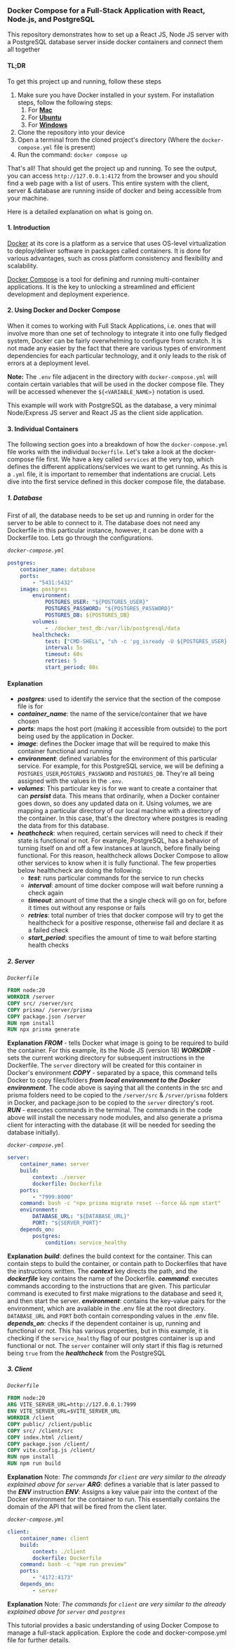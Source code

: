 ### Docker Compose for a Full-Stack Application with React, Node.js, and PostgreSQL

This repository demonstrates how to set up a React JS, Node JS server with a PostgreSQL database server inside docker containers and connect them all together

#### TL;DR

To get this project up and running, follow these steps

1. Make sure you have Docker installed in your system. For installation steps, follow the following steps:
    1. For **[Mac](https://docs.docker.com/desktop/install/mac-install/)**
    2. For **[Ubuntu](https://docs.docker.com/engine/install/ubuntu/)**
    3. For **[Windows](https://docs.docker.com/desktop/install/linux-install/)**
2. Clone the repository into your device
3. Open a terminal from the cloned project's directory (Where the `docker-compose.yml` file is present)
4. Run the command: `docker compose up`

That's all! That should get the project up and running. To see the output, you can access `http://127.0.0.1:4172` from the browser and you should find a web page with a list of users. This entire system with the client, server & database are running inside of docker and being accessible from your machine.

Here is a detailed explanation on what is going on.

#### **1. Introduction**

[Docker](https://docs.docker.com/) at its core is a platform as a service that uses OS-level virtualization to deploy/deliver software in packages called containers. It is done for various advantages, such as cross platform consistency and flexibility and scalability.

[Docker Compose](https://docs.docker.com/compose/) is a tool for defining and running multi-container applications. It is the key to unlocking a streamlined and efficient development and deployment experience.

#### **2. Using Docker and Docker Compose**

When it comes to working with Full Stack Applications, i.e. ones that will involve more than one set of technology to integrate it into one fully fledged system, Docker can be fairly overwhelming to configure from scratch. It is not made any easier by the fact that there are various types of environment dependencies for each particular technology, and it only leads to the risk of errors at a deployment level.

**Note:** The `.env` file adjacent in the directory with `docker-compose.yml` will contain certain variables that will be used in the docker compose file. They will be accessed whenever the `${<VARIABLE_NAME>}` notation is used.

This example will work with PostgreSQL as the database, a very minimal Node/Express JS server and React JS as the client side application.

#### **3. Individual Containers**

The following section goes into a breakdown of how the `docker-compose.yml` file works with the individual `Dockerfile`. Let's take a look at the docker-compose file first. We have a key called `services` at the very top, which defines the different applications/services we want to get running. As this is a `.yml` file, it is important to remember that indentations are crucial. Lets dive into the first service defined in this docker compose file, the database.

##### **1. Database**
First of all, the database needs to be set up and running in order for the server to be able to connect to it. The database does not need any Dockerfile in this particular instance, however, it can be done with a Dockerfile too. Lets go through the configurations.

*`docker-compose.yml`*
```yml
postgres:
    container_name: database
    ports:
        - "5431:5432"
    image: postgres
        environment:
            POSTGRES_USER: "${POSTGRES_USER}"
            POSTGRES_PASSWORD: "${POSTGRES_PASSWORD}"
            POSTGRES_DB: ${POSTGRES_DB}
        volumes:
            - ./docker_test_db:/var/lib/postgresql/data
        healthcheck:
            test: ["CMD-SHELL", "sh -c 'pg_isready -U ${POSTGRES_USER} -d ${POSTGRES_DB}'"]
            interval: 5s
            timeout: 60s
            retries: 5
            start_period: 80s
```
#### Explanation
- ***postgres***: used to identify the service that the section of the compose file is for
- ***container_name***: the name of the service/container that we have chosen
- ***ports***: maps the host port (making it accessible from outside) to the port being used by the application in Docker.
- ***image***: defines the Docker image that will be required to make this container functional and running
- ***environment***: defined variables for the environment of this particular service. For example, for this PostgreSQL service, we will be defining a `POSTGRES_USER`,`POSTGRES_PASSWORD` and `POSTGRES_DB`. They're all being assigned with the values in the `.env`.
- ***volumes***: This particular key is for we want to create a container that can **_persist_** data. This means that ordinarily, when a Docker container goes down, so does any updated data on it. Using volumes, we are mapping a particular directory of our local machine with a directory of the container. In this case, that's the directory where postgres is reading the data from for this database.
- ***heathcheck***: when required, certain services will need to check if their state is functional or not. For example, PostgreSQL, has a behavior of turning itself on and off a few instances at launch, before finally being functional. For this reason, healthcheck allows Docker Compose to allow other services to know when it is fully functional.
    The few properties below healthcheck are doing the following:
    - ***test***: runs particular commands for the service to run checks
    - ***interval***: amount of time docker compose will wait before running a check again
    - ***timeout***: amount of time that the a single check will go on for, before it times out without any response or fails
    - ***retries***: total number of tries that docker compose will try to get the healthcheck for a positive response, otherwise fail and declare it as a failed check
    - ***start_period***: specifies the amount of time to wait before starting health checks

##### **2. Server**

*`Dockerfile`*
```Dockerfile
FROM node:20
WORKDIR /server
COPY src/ /server/src
COPY prisma/ /server/prisma
COPY package.json /server
RUN npm install
RUN npx prisma generate
```
**Explanation**
***FROM*** - tells Docker what image is going to be required to build the container. For this example, its the Node JS (version 18)
***WORKDIR*** - sets the current working directory for subsequent instructions in the Dockerfile. The `server` directory will be created for this container in Docker's environment
***COPY*** - separated by a space, this command tells Docker to copy files/folders ***from local environment to the Docker environment***. The code above is saying that all the contents in the src and prisma folders need to be copied to the `/server/src` & `/srver/prisma` folders in Docker, and package.json to be copied to the `server` directory's root.
***RUN*** - executes commands in the terminal. The commands in the code above will install the necessary node modules, and also generate a prisma client for interacting with the database (it will be needed for seeding the database initially).

*`docker-compose.yml`*
```yml
server:
    container_name: server
    build:
        context: ./server
        dockerfile: Dockerfile
    ports:
        - "7999:8000"
    command: bash -c "npx prisma migrate reset --force && npm start"
    environment:
        DATABASE_URL: "${DATABASE_URL}"
        PORT: "${SERVER_PORT}"
    depends_on:
        postgres:
            condition: service_healthy
```
**Explanation**
***build***: defines the build context for the container. This can contain steps to build the container, or contain path to Dockerfiles that have the instructions written. The ***context*** key directs the path, and the ***dockerfile*** key contains the name of the Dockerfile.
***command***: executes commands according to the instructions that are given. This particular command is executed to first make migrations to the database and seed it, and then start the server.
***environment***: contains the key-value pairs for the environment, which are available in the .env file at the root directory. `DATABASE_URL` and `PORT` both contain corresponding values in the .env file.
***depends_on***: checks if the dependent container is up, running and functional or not. This has various properties, but in this example, it is checking if the `service_healthy` flag of our postgres container is up and functional or not. The `server` container will only start if this flag is returned being `true` from the ***healthcheck*** from the PostgreSQL 

##### **3. Client**

*`Dockerfile`*
```Dockerfile
FROM node:20
ARG VITE_SERVER_URL=http://127.0.0.1:7999
ENV VITE_SERVER_URL=$VITE_SERVER_URL
WORKDIR /client
COPY public/ /client/public
COPY src/ /client/src
COPY index.html /client/
COPY package.json /client/
COPY vite.config.js /client/
RUN npm install
RUN npm run build
```
**Explanation**
Note: *The commands for `client` are very similar to the already explained above for `server`*
***ARG***: defines a variable that is later passed to the ***ENV*** instruction
***ENV***: Assigns a key value pair into the context of the Docker environment for the container to run. This essentially contains the domain of the API that will be fired from the client later.

*`docker-compose.yml`*
```yml
client:
    container_name: client
    build:
        context: ./client
        dockerfile: Dockerfile
    command: bash -c "npm run preview"
    ports:
        - "4172:4173"
    depends_on:
        - server
```
**Explanation**
Note: *The commands for `client` are very similar to the already explained above for `server` and `postgres`*

This tutorial provides a basic understanding of using Docker Compose to manage a full-stack application. Explore the code and docker-compose.yml file for further details.
